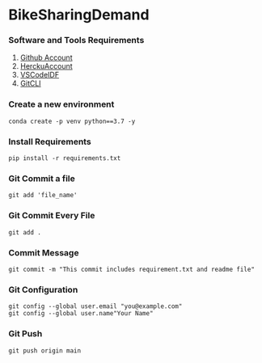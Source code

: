 # BikeSharingDemand
### Software and Tools Requirements

1. [Github Account](https://github.com)
2. [HerckuAccount](https://heroku.com)
3. [VSCodeIDF](https://code.visualstudio.com/)
4. [GitCLI](https://git-scm.com/book/en/v2/Getting-Started-The-Command-Line)

### Create a new environment

```
conda create -p venv python==3.7 -y
```

### Install Requirements
```
pip install -r requirements.txt
```

### Git Commit a file
```
git add 'file_name'
```
### Git Commit Every File
```
git add .
```
### Commit Message
```
git commit -m "This commit includes requirement.txt and readme file"
```

### Git Configuration
```
git config --global user.email "you@example.com"
git config --global user.name"Your Name"
```
### Git Push
```
git push origin main
```